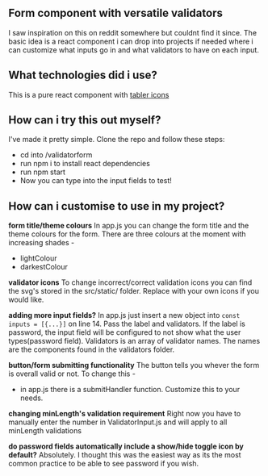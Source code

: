 ## Form component with versatile validators

I saw inspiration on this on reddit somewhere but couldnt find it since.
The basic idea is a react component i can drop into projects if needed
where i can customize what inputs go in and what validators to have on each
input.

## What technologies did i use?

This is a pure react component with [tabler icons](https://tablericons.com/)

## How can i try this out myself?

I've made it pretty simple. Clone the repo and follow these steps:

- cd into /validatorform
- run npm i to install react dependencies
- run npm start
- Now you can type into the input fields to test!

## How can i customise to use in my project?

**form title/theme colours**
In app.js you can change the form title and the theme colours for the form.
There are three colours at the moment with increasing shades -

- lightColour
- darkestColour

**validator icons**
To change incorrect/correct validation icons you can find the svg's stored in the src/static/ folder.
Replace with your own icons if you would like.

**adding more input fields?**
In app.js just insert a new object into `const inputs = [{...}]` on line 14. Pass the label and validators.
If the label is password, the input field will be configured to not show what the user types(password field).
Validators is an array of validator names. The names are the components found in the validators folder.

**button/form submitting functionality**
The button tells you whever the form is overall valid or not. To change this -

- in app.js there is a submitHandler function. Customize this to your needs.

**changing minLength's validation requirement**
Right now you have to manually enter the number in ValidatorInput.js and will apply to all minLength validations

**do password fields automatically include a show/hide toggle icon by default?**
Absolutely. I thought this was the easiest way as its the most common practice to be able to see password if you wish.
